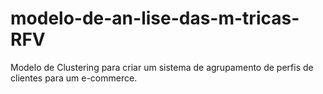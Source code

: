 # modelo-de-an-lise-das-m-tricas-RFV
Modelo de Clustering para criar um sistema de agrupamento de perfis de clientes para um e-commerce. 
